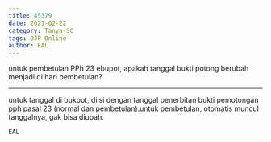 ```yaml
---
title: 45379
date: 2021-02-22
category: Tanya-SC
tags: DJP Online
author: EAL
---
```


untuk pembetulan PPh 23 ebupot, apakah tanggal bukti potong berubah menjadi di hari pembetulan?

---

untuk tanggal di bukpot, diisi dengan tanggal penerbitan bukti pemotongan pph pasal 23 (normal dan pembetulan).untuk pembetulan, otomatis muncul tanggalnya, gak bisa diubah.

`EAL`
